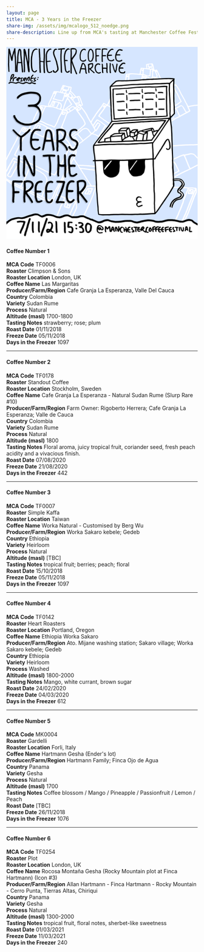 ```yaml
---
layout: page
title: MCA - 3 Years in the Freezer
share-img: /assets/img/mcalogo_512_noedge.png
share-description: Line up from MCA's tasting at Manchester Coffee Festival 7/11/21
---
```

![MCA - Three Years In The Freezer](../assets/img/mca10_poster_2000px.png)

#### **Coffee Number**	1

**MCA Code**	TF0006  
**Roaster**	Climpson & Sons  
**Roaster Location**	London, UK  
**Coffee Name**	Las Margaritas  
**Producer/Farm/Region**	Cafe Granja La Esperanza, Valle Del Cauca    
**Country**	Colombia  
**Variety**	Sudan Rume  
**Process**	Natural  
**Altitude (masl)**	1700-1800  
**Tasting Notes**	strawberry; rose; plum  
**Roast Date**	01/11/2018  
**Freeze Date**	05/11/2018  
**Days in the Freezer**	1097  

---

#### **Coffee Number**	2

**MCA Code**	TF0178  
**Roaster**	Standout Coffee  
**Roaster Location**	Stockholm, Sweden  
**Coffee Name**	Cafe Granja La Esperanza - Natural Sudan Rume (Slurp Rare #10)  
**Producer/Farm/Region**	Farm Owner: Rigoberto Herrera; Cafe Granja La Esperanza; Valle de Cauca  
**Country**	Colombia  
**Variety**	Sudan Rume  
**Process**	Natural  
**Altitude (masl)**	1800  
**Tasting Notes**	Floral aroma, juicy tropical fruit, coriander seed, fresh peach acidity and a vivacious finish.  
**Roast Date**	07/08/2020  
**Freeze Date**	21/08/2020  
**Days in the Freezer**	442  

---

#### **Coffee Number**	3

**MCA Code**	TF0007  
**Roaster**	Simple Kaffa  
**Roaster Location**	Taiwan  
**Coffee Name**	Worka Natural - Customised by Berg Wu  
**Producer/Farm/Region**	Worka Sakaro kebele; Gedeb  
**Country**	Ethiopia  
**Variety**	Heirloom  
**Process**	Natural  
**Altitude (masl)**	[TBC]  
**Tasting Notes**	tropical fruit; berries; peach; floral  
**Roast Date**	15/10/2018  
**Freeze Date**	05/11/2018  
**Days in the Freezer**	1097  

---

#### **Coffee Number**	4

**MCA Code**	TF0142  
**Roaster**	Heart Roasters  
**Roaster Location**	Portland, Oregon  
**Coffee Name**	Ethiopia Worka Sakaro  
**Producer/Farm/Region**	Ato. Mijane washing station; Sakaro village; Worka Sakaro kebele; Gedeb  
**Country**	Ethiopia  
**Variety**	Heirloom  
**Process**	Washed  
**Altitude (masl)**	1800-2000  
**Tasting Notes**	Mango, white currant, brown sugar  
**Roast Date**	24/02/2020  
**Freeze Date**	04/03/2020  
**Days in the Freezer**	612  

---

#### **Coffee Number**	5

**MCA Code**	MK0004  
**Roaster**	Gardelli  
**Roaster Location**	Forli, Italy  
**Coffee Name**	Hartmann Gesha (Ender's lot)  
**Producer/Farm/Region**	Hartmann Family; Finca Ojo de Agua  
**Country**	Panama  
**Variety**	Gesha  
**Process**	Natural  
**Altitude (masl)**	1700  
**Tasting Notes**	Coffee blossom / Mango / Pineapple / Passionfruit / Lemon / Peach   
**Roast Date**	[TBC]  
**Freeze Date**	26/11/2018  
**Days in the Freezer**	1076  

---

#### **Coffee Number**	6

**MCA Code**	TF0254  
**Roaster**	Plot  
**Roaster Location**	London, UK  
**Coffee Name**	Rocosa Montaña Gesha (Rocky Mountain plot at Finca Hartmann) (Icon #3)  
**Producer/Farm/Region**	Allan Hartmann - Finca Hartmann - Rocky Mountain - Cerro Punta, Tierras Altas, Chiriqui  
**Country**	Panama  
**Variety**	Gesha  
**Process**	Natural  
**Altitude (masl)**	1300-2000  
**Tasting Notes**	tropical fruit, floral notes, sherbet-like sweetness  
**Roast Date**	01/03/2021  
**Freeze Date**	11/03/2021  
**Days in the Freezer**	240  

